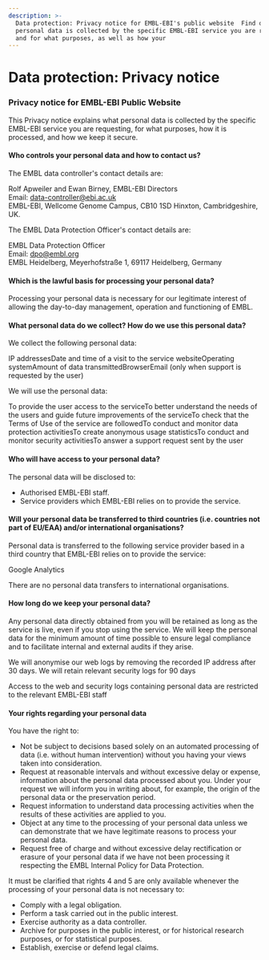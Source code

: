 ```yaml
---
description: >-
  Data protection: Privacy notice for EMBL-EBI's public website  Find out what
  personal data is collected by the specific EMBL-EBI service you are requesting
  and for what purposes, as well as how your
---
```


# Data protection: Privacy notice

### Privacy notice for EMBL-EBI Public Website <a href="#privacy-notice-from-data-subject" id="privacy-notice-from-data-subject"></a>

This Privacy notice explains what personal data is collected by the specific EMBL-EBI service you are requesting, for what purposes, how it is processed, and how we keep it secure.

#### Who controls your personal data and how to contact us?

The EMBL data controller's contact details are:

Rolf Apweiler and Ewan Birney, EMBL-EBI Directors\
Email: data-controller@ebi.ac.uk\
EMBL-EBI, Wellcome Genome Campus, CB10 1SD Hinxton, Cambridgeshire, UK.

The EMBL Data Protection Officer's contact details are:

EMBL Data Protection Officer\
Email: dpo@embl.org\
EMBL Heidelberg, Meyerhofstraße 1, 69117 Heidelberg, Germany

#### Which is the lawful basis for processing your personal data?

Processing your personal data is necessary for our legitimate interest of allowing the day-to-day management, operation and functioning of EMBL.

#### What personal data do we collect? How do we use this personal data?

We collect the following personal data:

IP addressesDate and time of a visit to the service websiteOperating systemAmount of data transmittedBrowserEmail (only when support is requested by the user)

We will use the personal data:

To provide the user access to the serviceTo better understand the needs of the users and guide future improvements of the serviceTo check that the Terms of Use of the service are followedTo conduct and monitor data protection activitiesTo create anonymous usage statisticsTo conduct and monitor security activitiesTo answer a support request sent by the user

#### Who will have access to your personal data?

The personal data will be disclosed to:

* Authorised EMBL-EBI staff.
* Service providers which EMBL-EBI relies on to provide the service.

#### Will your personal data be transferred to third countries (i.e. countries not part of EU/EAA) and/or international organisations?

Personal data is transferred to the following service provider based in a third country that EMBL-EBI relies on to provide the service:

Google Analytics

There are no personal data transfers to international organisations.

#### How long do we keep your personal data?

Any personal data directly obtained from you will be retained as long as the service is live, even if you stop using the service. We will keep the personal data for the minimum amount of time possible to ensure legal compliance and to facilitate internal and external audits if they arise.

We will anonymise our web logs by removing the recorded IP address after 30 days. We will retain relevant security logs for 90 days

Access to the web and security logs containing personal data are restricted to the relevant EMBL-EBI staff

#### Your rights regarding your personal data

You have the right to:

* Not be subject to decisions based solely on an automated processing of data (i.e. without human intervention) without you having your views taken into consideration.
* Request at reasonable intervals and without excessive delay or expense, information about the personal data processed about you. Under your request we will inform you in writing about, for example, the origin of the personal data or the preservation period.
* Request information to understand data processing activities when the results of these activities are applied to you.
* Object at any time to the processing of your personal data unless we can demonstrate that we have legitimate reasons to process your personal data.
* Request free of charge and without excessive delay rectification or erasure of your personal data if we have not been processing it respecting the EMBL Internal Policy for Data Protection.

It must be clarified that rights 4 and 5 are only available whenever the processing of your personal data is not necessary to:

* Comply with a legal obligation.
* Perform a task carried out in the public interest.
* Exercise authority as a data controller.
* Archive for purposes in the public interest, or for historical research purposes, or for statistical purposes.
* Establish, exercise or defend legal claims.

